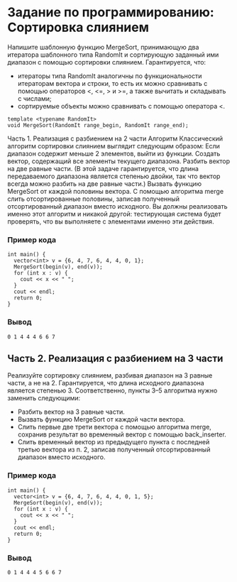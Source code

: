 # Задание по программированию: Сортировка слиянием
Напишите шаблонную функцию MergeSort, принимающую два итератора шаблонного типа RandomIt и сортирующую заданный ими диапазон с помощью сортировки слиянием. Гарантируется, что:
* итераторы типа RandomIt аналогичны по функциональности итераторам вектора и строки, то есть их можно сравнивать с помощью операторов <, <=, > и >=, а также вычитать и складывать с числами;
* сортируемые объекты можно сравнивать с помощью оператора <.
```
template <typename RandomIt>
void MergeSort(RandomIt range_begin, RandomIt range_end);
```
Часть 1. Реализация с разбиением на 2 части
Алгоритм
Классический алгоритм сортировки слиянием выглядит следующим образом:
Если диапазон содержит меньше 2 элементов, выйти из функции.
Создать вектор, содержащий все элементы текущего диапазона.
Разбить вектор на две равные части. (В этой задаче гарантируется, что длина передаваемого диапазона является степенью двойки, так что вектор всегда можно разбить на две равные части.)
Вызвать функцию MergeSort от каждой половины вектора.
С помощью алгоритма merge слить отсортированные половины, записав полученный отсортированный диапазон вместо исходного.
Вы должны реализовать именно этот алгоритм и никакой другой: тестирующая система будет проверять, что вы выполняете с элементами именно эти действия.
### Пример кода
```
int main() {
  vector<int> v = {6, 4, 7, 6, 4, 4, 0, 1};
  MergeSort(begin(v), end(v));
  for (int x : v) {
    cout << x << " ";
  }
  cout << endl;
  return 0;
}
```
### Вывод
```
0 1 4 4 4 6 6 7
```

## Часть 2. Реализация с разбиением на 3 части
Реализуйте сортировку слиянием, разбивая диапазон на 3 равные части, а не на 2. Гарантируется, что длина исходного диапазона является степенью 3.
Соответственно, пункты 3–5 алгоритма нужно заменить следующими:
* Разбить вектор на 3 равные части.
* Вызвать функцию MergeSort от каждой части вектора.
* Слить первые две трети вектора с помощью алгоритма merge, сохранив результат во временный вектор с помощью back_inserter.
* Слить временный вектор из предыдущего пункта с последней третью вектора из п. 2, записав полученный отсортированный диапазон вместо исходного.
### Пример кода
```
int main() {
  vector<int> v = {6, 4, 7, 6, 4, 4, 0, 1, 5};
  MergeSort(begin(v), end(v));
  for (int x : v) {
    cout << x << " ";
  }
  cout << endl;
  return 0;
}
```
### Вывод
```
0 1 4 4 4 5 6 6 7
```